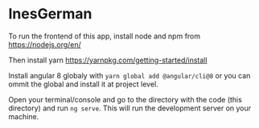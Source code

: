 # InesGerman

To run the frontend of this app, install node and npm from https://nodejs.org/en/

Then install yarn https://yarnpkg.com/getting-started/install

Install angular 8 globaly with `yarn global add @angular/cli@8` or you can ommit the global and install it
at project level.

Open your terminal/console and go to the directory with the code (this directory) and run `ng serve`. 
This will run the development server on your machine. 